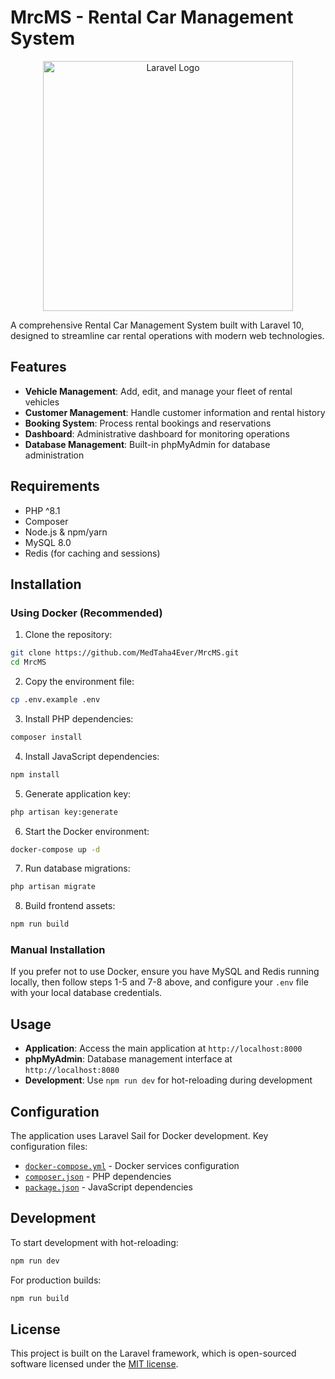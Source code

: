 # MrcMS - Rental Car Management System

<p align="center"><a href="https://laravel.com" target="_blank"><img src="https://raw.githubusercontent.com/laravel/art/master/logo-lockup/5%20SVG/2%20CMYK/1%20Full%20Color/laravel-logolockup-cmyk-red.svg" width="400" alt="Laravel Logo"></a></p>

A comprehensive Rental Car Management System built with Laravel 10, designed to streamline car rental operations with modern web technologies.

## Features

- **Vehicle Management**: Add, edit, and manage your fleet of rental vehicles
- **Customer Management**: Handle customer information and rental history
- **Booking System**: Process rental bookings and reservations
- **Dashboard**: Administrative dashboard for monitoring operations
- **Database Management**: Built-in phpMyAdmin for database administration

## Requirements

- PHP ^8.1
- Composer
- Node.js & npm/yarn
- MySQL 8.0
- Redis (for caching and sessions)

## Installation

### Using Docker (Recommended)

1. Clone the repository:
```bash
git clone https://github.com/MedTaha4Ever/MrcMS.git
cd MrcMS
```

2. Copy the environment file:
```bash
cp .env.example .env
```

3. Install PHP dependencies:
```bash
composer install
```

4. Install JavaScript dependencies:
```bash
npm install
```

5. Generate application key:
```bash
php artisan key:generate
```

6. Start the Docker environment:
```bash
docker-compose up -d
```

7. Run database migrations:
```bash
php artisan migrate
```

8. Build frontend assets:
```bash
npm run build
```

### Manual Installation

If you prefer not to use Docker, ensure you have MySQL and Redis running locally, then follow steps 1-5 and 7-8 above, and configure your `.env` file with your local database credentials.

## Usage

- **Application**: Access the main application at `http://localhost:8000`
- **phpMyAdmin**: Database management interface at `http://localhost:8080`
- **Development**: Use `npm run dev` for hot-reloading during development

## Configuration

The application uses Laravel Sail for Docker development. Key configuration files:

- [`docker-compose.yml`](docker-compose.yml) - Docker services configuration
- [`composer.json`](composer.json) - PHP dependencies
- [`package.json`](package.json) - JavaScript dependencies

## Development

To start development with hot-reloading:

```bash
npm run dev
```

For production builds:

```bash
npm run build
```

## License

This project is built on the Laravel framework, which is open-sourced software licensed under the [MIT license](https://opensource.org/licenses/MIT).
